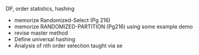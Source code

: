 DP, order statistics, hashing
* memorize Randomized-Select (Pg 216)
* memorize RANDOMIZED-PARTITION (Pg216) using some example demo
* revise master method
* Define universal hashing
* Analysis of nth order selection taught via se
